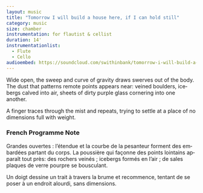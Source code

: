 ```yaml
---
layout: music
title: "Tomorrow I will build a house here, if I can hold still"
category: music
size: chamber
instrumentation: for flautist & cellist
duration: 14'
instrumentationlist:
  - Flute
  - Cello
audioembed: https://soundcloud.com/swithinbank/tomorrow-i-will-build-a-house-here
---
```

Wide open, the sweep and curve of gravity draws swerves out of the body. The dust that pat­terns re­mote points ap­pears near: veined boulders, ice­bergs calved into air, sheets of dirty purple glass cor­nering into one another.

A finger traces through the mist and re­peats, trying to settle at a place of no di­men­sions full with weight.

### French Programme Note

Grandes ouvertes : l’étendue et la courbe de la pes­anteur for­ment des em­bardées partant du corps. La poussière qui façonne des points loin­tains ap­paraît tout près: des rochers veinés ; ice­bergs formés en l’air ; de sales plaques de verre pourpre se bousculant.

Un doigt dessine un trait à tra­vers la brume et re­com­mence, tentant de se poser à un en­droit alourdi, sans dimensions.
